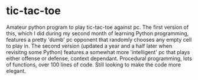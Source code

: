 # tic-tac-toe
Amateur python program to play tic-tac-toe against pc.
The first version of this, which I did during my second month of learning Python programming, features a pretty 'dumb' pc opponent that randomly chooses any empty cell to play in.
The second version (updated a year and a half later when revisitng some Python) features a somewhat more 'intelligent' pc that plays either offense or defense, context dependant.
Procedural programming, lots of functions, over 100 lines of code.
Still looking to make the code more elegant.
